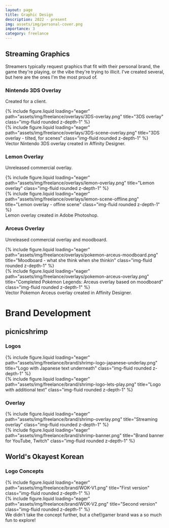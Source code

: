 ```yaml
---
layout: page
title: Graphic Design
description: 2022 - present
img: assets/img/personal-cover.png
importance: 3
category: freelance
---
```


## Streaming Graphics
Streamers typically request graphics that fit with their personal brand, the game they're playing, or the vibe they're trying to illicit. I've created several, but here are the ones I'm the most proud of.

### Nintendo 3DS Overlay 
Created for a client.
<div class="row">
    <div class="col-sm-6">{% include figure.liquid loading="eager" path="assets/img/freelance/overlays/3DS-overlay.png" title="3DS overlay" class="img-fluid rounded z-depth-1" %}</div>
    <div class="col-sm-6">{% include figure.liquid loading="eager" path="assets/img/freelance/overlays/3DS-scene-overlay.png" title="3DS overlay - tilted, for scenes" class="img-fluid rounded z-depth-1" %}</div>
</div>
<div class="caption"> 
    Vector Nintendo 3DS overlay created in Affinity Designer.
</div>

### Lemon Overlay 
Unreleased commercial overlay.
<div class="row">
    <div class="col-sm-6">{% include figure.liquid loading="eager" path="assets/img/freelance/overlays/lemon-overlay.png" title="Lemon overlay" class="img-fluid rounded z-depth-1" %}</div>
    <div class="col-sm-6">{% include figure.liquid loading="eager" path="assets/img/freelance/overlays/lemon-scene-offline.png" title="Lemon overlay - offine scene" class="img-fluid rounded z-depth-1" %}</div>
</div>
<div class="caption"> 
    Lemon overlay created in Adobe Photoshop.
</div>

### Arceus Overlay
Unreleased commercial overlay and moodboard.
<div class="row">
    <div class="col-sm-6">{% include figure.liquid loading="eager" path="assets/img/freelance/overlays/pokemon-arceus-moodboard.png" title="Moodboard - what she think when she thinkin" class="img-fluid rounded z-depth-1" %}</div>
    <div class="col-sm-6">{% include figure.liquid loading="eager" path="assets/img/freelance/overlays/pokemon-arceus-overlay.png" title="Completed Pokémon Legends: Arceus overlay based on moodboard" class="img-fluid rounded z-depth-1" %}</div>
</div>
<div class="caption"> 
    Vector Pokemon Arceus overlay created in Affinity Designer.
</div>

# Brand Development 
## picnicshrimp
### Logos
<div class="row">
    <div class="col">{% include figure.liquid loading="eager" path="assets/img/freelance/brand/shrimp-logo-japanese-underlay.png" title="Logo with Japanese text underneath" class="img-fluid rounded z-depth-1" %}</div>
    <div class="col">{% include figure.liquid loading="eager" path="assets/img/freelance/brand/shrimp-logo-lets-play.png" title="Logo with additional text" class="img-fluid rounded z-depth-1" %}</div>
</div> 

### Overlay 
<div class="row">
    <div class="col-sm-8">{% include figure.liquid loading="eager" path="assets/img/freelance/brand/shrimp-overlay.png" title="Streaming overlay" class="img-fluid rounded z-depth-1" %}</div>
    <div class="col-sm-4">{% include figure.liquid loading="eager" path="assets/img/freelance/brand/shrimp-banner.png" title="Brand banner for YouTube, Twitch" class="img-fluid rounded z-depth-1" %}</div>
</div>

## World's Okayest Korean 
### Logo Concepts
<div class="row">
    <div class="col-sm-8">{% include figure.liquid loading="eager" path="assets/img/freelance/brand/WOK-V1.png" title="First version" class="img-fluid rounded z-depth-1" %}</div>
    <div class="col-sm-4">{% include figure.liquid loading="eager" path="assets/img/freelance/brand/WOK-V2.png" title="Second version" class="img-fluid rounded z-depth-1" %}</div>
</div>
<div class="caption">
    We didn't take the concept further, but a chef/gamer brand was a so much fun to explore!
</div>